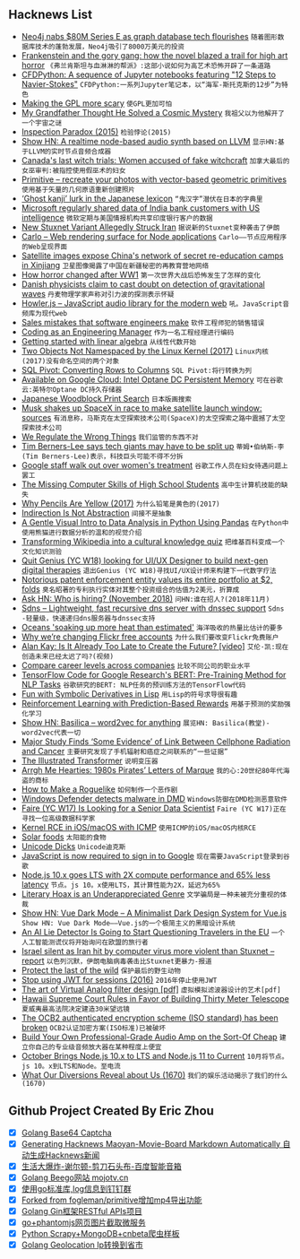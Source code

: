## Hacknews List


- [Neo4j nabs $80M Series E as graph database tech flourishes](https://techcrunch.com/2018/11/01/neo4j-nabs-80m-series-e-as-graph-database-tech-matures/)  `随着图形数据库技术的蓬勃发展，Neo4j吸引了8000万美元的投资`
- [Frankenstein and the gory gang: how the novel blazed a trail for high art horror](https://www.theguardian.com/books/2018/oct/31/she-created-a-monster-how-mary-shelleys-frankenstein-invented-modern-horror-200th-anniversary)  `《弗兰肯斯坦与血淋淋的帮派》:这部小说如何为高艺术恐怖开辟了一条道路`
- [CFDPython: A sequence of Jupyter notebooks featuring &#34;12 Steps to Navier-Stokes&#34;](https://github.com/barbagroup/CFDPython)  `CFDPython:一系列Jupyter笔记本，以“海军-斯托克斯的12步”为特色`
- [Making the GPL more scary](https://lwn.net/Articles/768670/)  `使GPL更加可怕`
- [My Grandfather Thought He Solved a Cosmic Mystery](https://www.theatlantic.com/science/archive/2018/11/science-full-mavericks-like-my-grandfather-was-his-physics-theory-right/574573/?single_page=true)  `我祖父以为他解开了一个宇宙之谜`
- [Inspection Paradox (2015)](https://allendowney.blogspot.com/2015/08/the-inspection-paradox-is-everywhere.html?m=1)  `检验悖论(2015)`
- [Show HN: A realtime node-based audio synth based on LLVM](https://github.com/monadgroup/axiom)  `显示HN:基于LLVM的实时节点音频合成器`
- [Canada&#39;s last witch trials: Women accused of fake witchcraft](https://www.bbc.com/news/world-us-canada-45983540)  `加拿大最后的女巫审判:被指控使用假巫术的妇女`
- [Primitive – recreate your photos with vector-based geometric primitives](https://primitive.lol)  `使用基于矢量的几何原语重新创建照片`
- [‘Ghost kanji’ lurk in the Japanese lexicon](https://www.japantimes.co.jp/life/2018/10/29/language/ghost-kanji-lurk-japanese-lexicon/)  `“鬼汉字”潜伏在日本的字典里`
- [Microsoft regularly shared data of India bank customers with US intelligence](https://scroll.in/latest/900224/microsoft-regularly-shared-data-of-india-bank-customers-with-us-intelligence-agencies-dna)  `微软定期与美国情报机构共享印度银行客户的数据`
- [New Stuxnet Variant Allegedly Struck Iran](https://www.bleepingcomputer.com/news/security/new-stuxnet-variant-allegedly-struck-iran/)  `据说新的Stuxnet变种袭击了伊朗`
- [Carlo – Web rendering surface for Node applications](https://github.com/GoogleChromeLabs/carlo)  `Carlo——节点应用程序的Web呈现界面`
- [Satellite images expose China&#39;s network of secret re-education camps in Xinjiang](https://www.abc.net.au/news/2018-11-01/satellite-images-expose-chinas-network-of-re-education-camps/10432924)  `卫星图像揭露了中国在新疆秘密的再教育营地网络`
- [How horror changed after WW1](https://lithub.com/how-horror-changed-after-wwi/)  `第一次世界大战后恐怖发生了怎样的变化`
- [Danish physicists claim to cast doubt on detection of gravitational waves](https://arstechnica.com/science/2018/10/danish-physicists-claim-to-cast-doubt-on-detection-of-gravitational-waves/)  `丹麦物理学家声称对引力波的探测表示怀疑`
- [Howler.js – JavaScript audio library for the modern web](https://howlerjs.com)  `吼。JavaScript音频库为现代web`
- [Sales mistakes that software engineers make](https://www.pipelinedb.com/blog/three-sales-mistakes-software-engineers-make)  `软件工程师犯的销售错误`
- [Coding as an Engineering Manager](https://nemethgergely.com/coding-as-an-engineering-manager/)  `作为一名工程经理进行编码`
- [Getting started with linear algebra](https://hadrienj.github.io/posts/Deep-Learning-Book-Series-Introduction/)  `从线性代数开始`
- [Two Objects Not Namespaced by the Linux Kernel (2017)](https://blog.jessfraz.com/post/two-objects-not-namespaced-linux-kernel/)  `Linux内核(2017)没有命名空间的两个对象`
- [SQL Pivot: Converting Rows to Columns](https://databricks.com/blog/2018/11/01/sql-pivot-converting-rows-to-columns.html)  `SQL Pivot:将行转换为列`
- [Available on Google Cloud: Intel Optane DC Persistent Memory](https://cloud.google.com/blog/topics/partners/available-first-on-google-cloud-intel-optane-dc-persistent-memory)  `可在谷歌云:英特尔Optane DC持久存储器`
- [Japanese Woodblock Print Search](https://ukiyo-e.org/)  `日本版画搜索`
- [Musk shakes up SpaceX in race to make satellite launch window: sources](https://www.reuters.com/article/us-spacex-starlink-insight/musk-shakes-up-spacex-in-race-to-make-satellite-launch-window-sources-idUSKCN1N50FC)  `有消息称，马斯克在太空探索技术公司(SpaceX)的太空探索之路中震撼了太空探索技术公司`
- [We Regulate the Wrong Things](https://www.strongtowns.org/journal/2018/10/31/we-regulate-the-wrong-things)  `我们监管的东西不对`
- [Tim Berners-Lee says tech giants may have to be split up](https://www.reuters.com/article/us-technology-www/father-of-web-says-tech-giants-may-have-to-be-split-up-idUSKCN1N63MV)  `蒂姆•伯纳斯-李(Tim Berners-Lee)表示，科技巨头可能不得不分拆`
- [Google staff walk out over women&#39;s treatment](https://www.bbc.co.uk/news/technology-46054202)  `谷歌工作人员在妇女待遇问题上罢工`
- [The Missing Computer Skills of High School Students](https://nullprogram.com/blog/2018/10/31/)  `高中生计算机技能的缺失`
- [Why Pencils Are Yellow (2017)](https://www.artsy.net/article/artsy-editorial-little-known-reason-pencils-yellow)  `为什么铅笔是黄色的(2017)`
- [Indirection Is Not Abstraction](https://www.silasreinagel.com/blog/2018/10/30/indirection-is-not-abstraction/)  `间接不是抽象`
- [A Gentle Visual Intro to Data Analysis in Python Using Pandas](https://jalammar.github.io/gentle-visual-intro-to-data-analysis-python-pandas/)  `在Python中使用熊猫进行数据分析的温和的视觉介绍`
- [Transforming Wikipedia into a cultural knowledge quiz](https://medium.com/@mjbaldwin/transforming-wikipedia-into-an-accurate-cultural-knowledge-quiz-b0a0f74877c#hn)  `把维基百科变成一个文化知识测验`
- [Quit  Genius (YC W18) looking for UI/UX Designer to build next-gen digital therapies](https://www.quitgenius.com/careers/ui-ux-designer-apply/)  `退出Genius (YC W18)寻找UI/UX设计师来构建下一代数字疗法`
- [Notorious patent enforcement entity values its entire portfolio at $2, folds](https://arstechnica.com/tech-policy/2018/11/most-litigious-patent-enforcer-in-us-calls-it-quits-files-bankruptcy/)  `臭名昭著的专利执行实体对其整个投资组合的估值为2美元，折算成`
- [Ask HN: Who is hiring? (November 2018)](item?id=18354503)  `问HN:谁在招人?(2018年11月)`
- [Sdns – Lightweight, fast recursive dns server with dnssec support](https://github.com/semihalev/sdns)  `Sdns -轻量级，快速递归dns服务器与dnssec支持`
- [Oceans &#39;soaking up more heat than estimated&#39;](https://www.bbc.co.uk/news/science-environment-46046067)  `海洋吸收的热量比估计的要多`
- [Why we’re changing Flickr free accounts](https://blog.flickr.net/en/2018/11/01/changing-flickr-free-accounts-1000-photos/)  `为什么我们要改变Flickr免费账户`
- [Alan Kay: Is It Already Too Late to Create the Future? [video]](https://videocast.nih.gov/Summary.asp?Live=28442&amp;bhcp=1)  `艾伦·凯:现在创造未来已经太迟了吗?(视频)`
- [Compare career levels across companies](https://www.levels.fyi/SE/Google/Facebook/Microsoft)  `比较不同公司的职业水平`
- [TensorFlow Code for Google Research&#39;s BERT: Pre-Training Method for NLP Tasks](https://github.com/google-research/bert)  `谷歌研究的BERT: NLP任务的预训练方法的TensorFlow代码`
- [Fun with Symbolic Derivatives in Lisp](http://taeric.github.io/CodeAsData.html)  `用Lisp的符号求导很有趣`
- [Reinforcement Learning with Prediction-Based Rewards](https://blog.openai.com/reinforcement-learning-with-prediction-based-rewards/)  `用基于预测的奖励强化学习`
- [Show HN: Basilica – word2vec for anything](https://www.basilica.ai/)  `展览HN: Basilica(教堂)- word2vec代表一切`
- [Major Study Finds ‘Some Evidence’ of Link Between Cellphone Radiation and Cancer](https://www.nytimes.com/2018/11/01/health/cellphone-radiation-cancer.html)  `主要研究发现了手机辐射和癌症之间联系的“一些证据”`
- [The Illustrated Transformer](https://jalammar.github.io/illustrated-transformer/)  `说明变压器`
- [Arrgh Me Hearties: 1980s Pirates’ Letters of Marque](https://paleotronic.com/2018/10/31/arrgh-me-hearties-1980s-pirates-letters-of-marque/)  `我的心:20世纪80年代海盗的商标`
- [How to Make a Roguelike](http://www.gamasutra.com/blogs/JoshGe/20181029/329512/How_to_Make_a_Roguelike.php)  `如何制作一个恶作剧`
- [Windows Defender detects malware in DMD](https://issues.dlang.org/show_bug.cgi?id=18786)  `Windows防御在DMD检测恶意软件`
- [Faire (YC W17) Is Looking for a Senior Data Scientist](item?id=18351447)  `Faire (YC W17)正在寻找一位高级数据科学家`
- [Kernel RCE in iOS/macOS with ICMP](https://lgtm.com/blog/apple_xnu_icmp_error_CVE-2018-4407)  `使用ICMP的iOS/macOS内核RCE`
- [Solar foods](http://www.solarfoods.fi/)  `太阳能的食物`
- [Unicode Dicks](https://www.revk.uk/2018/10/unicode-dicks.html)  `Unicode迪克斯`
- [JavaScript is now required to sign in to Google](https://security.googleblog.com/2018/10/announcing-some-security-treats-to.html)  `现在需要JavaScript登录到谷歌`
- [Node.js 10.x goes LTS with 2X compute performance and 65% less latency](https://github.com/nodejs/node/blob/master/doc/changelogs/CHANGELOG_V10.md)  `节点。js 10。x使用LTS，其计算性能为2X，延迟为65%`
- [Literary Hoax is an Underappreciated Genre](https://lithub.com/literary-hoax-is-the-most-underappreciated-genre/)  `文学骗局是一种未被充分重视的体裁`
- [Show HN: Vue Dark Mode – A Minimalist Dark Design System for Vue.js](https://www.vuedarkmode.com/)  `Show HN: Vue Dark Mode——Vue.js的一个极简主义的黑暗设计系统`
- [An AI Lie Detector Is Going to Start Questioning Travelers in the EU](https://gizmodo.com/an-ai-lie-detector-is-going-to-start-questioning-travel-1830126881)  `一个人工智能测谎仪将开始询问在欧盟的旅行者`
- [Israel silent as Iran hit by computer virus more violent than Stuxnet – report](https://www.timesofisrael.com/tv-report-israel-silent-as-iran-hit-by-computer-virus-more-violent-than-stuxnet/)  `以色列沉默，伊朗电脑病毒袭击比Stuxnet更暴力-报道`
- [Protect the last of the wild](https://www.nature.com/articles/d41586-018-07183-6)  `保护最后的野生动物`
- [Stop using JWT for sessions (2016)](http://cryto.net/~joepie91/blog/2016/06/13/stop-using-jwt-for-sessions/)  `2016年停止使用JWT`
- [The art of Virtual Analog filter design [pdf]](https://www.native-instruments.com/fileadmin/ni_media/downloads/pdf/VAFilterDesign_2.1.0.pdf)  `虚拟模拟滤波器设计的艺术[pdf]`
- [Hawaii Supreme Court Rules in Favor of Building Thirty Meter Telescope](http://www.staradvertiser.com/2018/10/30/breaking-news/supreme-court-rules-in-favor-of-tmt/)  `夏威夷最高法院决定建造30米望远镜`
- [The OCB2 authenticated encryption scheme (ISO standard) has been broken](https://eprint.iacr.org/2018/1040)  `OCB2认证加密方案(ISO标准)已被破坏`
- [Build Your Own Professional-Grade Audio Amp on the Sort-Of Cheap](https://spectrum.ieee.org/consumer-electronics/audiovideo/build-your-own-professionalgrade-audio-amp-on-the-sort-of-cheap)  `建立你自己的专业级音频放大器在某种程度上便宜`
- [October Brings Node.js 10.x to LTS and Node.js 11 to Current](https://medium.com/@nodejs/october-brings-node-js-10-x-to-lts-and-node-js-11-to-current-ae19f8f12b51)  `10月将节点。js 10。x到LTS和Node。至电流`
- [What Our Diversions Reveal about Us (1670)](http://stmaryvalleybloom.org/pascal-diversion.html)  `我们的娱乐活动揭示了我们的什么(1670)`

## Github Project Created By Eric Zhou

- [x] [Golang Base64 Captcha](https://github.com/mojocn/base64Captcha)
- [x] [Generating Hacknews Maoyan-Movie-Board Markdown Automatically 自动生成Hacknews新闻](https://github.com/dejavuzhou/md-genie)
- [x] [生活大爆炸-谢尔顿-剪刀石头布-百度智能音箱](https://github.com/mojocn/dueros-bang-game)
- [x] [Golang Beego网站 mojotv.cn](https://github.com/mojocn/www.mojotv.cn)
- [x] [使用go标准库,log信息到钉钉群](https://github.com/mojocn/dooger)
- [x] [Forked from fogleman/primitive增加mp4导出功能](https://github.com/mojocn/primitive)
- [x] [Golang Gin框架RESTful APIs项目](https://github.com/JJJJJJJerk/ezier-golang-web-api-framework)
- [x] [go+phantomjs网页图片截取微服务](https://github.com/mojocn/screen_shot)
- [x] [Python Scrapy+MongoDB+cnbeta爬虫样板](https://github.com/mojocn/scrapy_mongodb_boilerplate_cnbeta)
- [x] [Golang Geolocation Ip转换到省市](https://github.com/mojocn/ip2location)